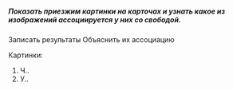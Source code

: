 ##### Показать приезжим картинки на карточах и узнать какое из изображений ассоциируется у них со свободой. 

Записать результаты
Объяснить их ассоциацию

Картинки:
1. Ч..
2. У..